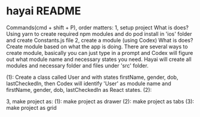 # hayai README

Commands(cmd + shift + P), order matters:
1, setup project
  What is does?
  Using yarn to create required npm modules and do pod install in 'ios' folder and create Constants.js file
2, create a module (using Codex)
  What is does?
  Create module based on what the app is doing.
  There are several ways to create module, basically you can just type in a prompt and Codex will figure out what module name and necessary states you need. Hayai will create all modules and necessary folder and files under 'src' folder.

  (1): Create a class called User and with states firstName, gender, dob, lastCheckedIn, then Codex will identify 'User' as module name and firstName, gender, dob, lastCheckedIn as React states.
  (2): 

3, make project as:
  (1): make project as drawer
  (2): make project as tabs
  (3): make project as grid
